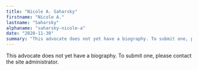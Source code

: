 ```yaml
---
title: "Nicole A. Saharsky"
firstname: "Nicole A."
lastname: "Saharsky"
alphaname: "saharsky-nicole-a"
date: "2020-11-30"
summary: "This advocate does not yet have a biography. To submit one, please contact the site administrator."
---
```

This advocate does not yet have a biography. To submit one, please contact the site administrator.

